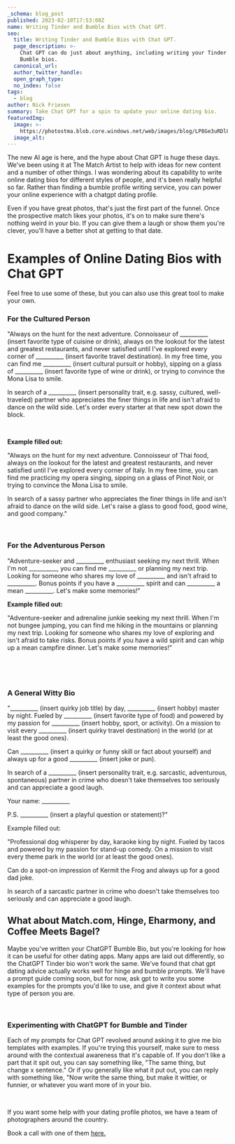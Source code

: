 ```yaml
---
_schema: blog_post
published: 2023-02-10T17:53:00Z
name: Writing Tinder and Bumble Bios with Chat GPT.
seo:
  title: Writing Tinder and Bumble Bios with Chat GPT.
  page_description: >-
    Chat GPT can do just about anything, including writing your Tinder and
    Bumble bios.
  canonical_url:
  author_twitter_handle:
  open_graph_type:
  no_index: false
tags:
  - blog
author: Nick Friesen
summary: Take Chat GPT for a spin to update your online dating bio.
featuredImg:
  image: >-
    https://photostma.blob.core.windows.net/web/images/blog/LP8Ge3uRDl8tmQuTowiQ.jpg
  image_alt:
---
```

The new AI age is here, and the hype about Chat GPT is huge these days. We've been using it at The Match Artist to help with ideas for new content and a number of other things. I was wondering about its capability to write online dating bios for different styles of people, and it's been really helpful so far. Rather than finding a bumble profile writing service, you can power your online experience with a chatgpt dating profile.&nbsp;

Even if you have great photos, that's just the first part of the funnel. Once the prospective match likes your photos, it's on to make sure there's nothing weird in your bio. If you can give them a laugh or show them you're clever, you'll have a better shot at getting to that date.

# Examples of Online Dating Bios with Chat GPT

Feel free to use some of these, but you can also use this great tool to make your own.

### For the Cultured Person

"Always on the hunt for the next adventure. Connoisseur of \_\_\_\_\_\_\_\_\_\_ (insert favorite type of cuisine or drink), always on the lookout for the latest and greatest restaurants, and never satisfied until I've explored every corner of \_\_\_\_\_\_\_\_\_\_ (insert favorite travel destination). In my free time, you can find me \_\_\_\_\_\_\_\_\_\_ (insert cultural pursuit or hobby), sipping on a glass of \_\_\_\_\_\_\_\_\_\_ (insert favorite type of wine or drink), or trying to convince the Mona Lisa to smile.

In search of a \_\_\_\_\_\_\_\_\_\_ (insert personality trait, e.g. sassy, cultured, well-traveled) partner who appreciates the finer things in life and isn't afraid to dance on the wild side. Let's order every starter at that new spot down the block.

&nbsp;

**Example filled out:**

"Always on the hunt for my next adventure. Connoisseur of Thai food, always on the lookout for the latest and greatest restaurants, and never satisfied until I've explored every corner of Italy. In my free time, you can find me practicing my opera singing, sipping on a glass of Pinot Noir, or trying to convince the Mona Lisa to smile.

In search of a sassy partner who appreciates the finer things in life and isn't afraid to dance on the wild side. Let's raise a glass to good food, good wine, and good company."

&nbsp;

### For the Adventurous Person

"Adventure-seeker and \_\_\_\_\_\_\_\_\_\_ enthusiast seeking my next thrill. When I'm not \_\_\_\_\_\_\_\_\_\_, you can find me \_\_\_\_\_\_\_\_\_\_ or planning my next trip. Looking for someone who shares my love of \_\_\_\_\_\_\_\_\_\_ and isn't afraid to \_\_\_\_\_\_\_\_\_\_. Bonus points if you have a \_\_\_\_\_\_\_\_\_\_ spirit and can \_\_\_\_\_\_\_\_\_\_ a mean \_\_\_\_\_\_\_\_\_\_. Let's make some memories!"

**Example filled out:**

"Adventure-seeker and adrenaline junkie seeking my next thrill. When I'm not bungee jumping, you can find me hiking in the mountains or planning my next trip. Looking for someone who shares my love of exploring and isn't afraid to take risks. Bonus points if you have a wild spirit and can whip up a mean campfire dinner. Let's make some memories!"

&nbsp;

&nbsp;

### A General Witty Bio

"\_\_\_\_\_\_\_\_\_\_ (insert quirky job title) by day, \_\_\_\_\_\_\_\_\_\_ (insert hobby) master by night. Fueled by \_\_\_\_\_\_\_\_\_\_ (insert favorite type of food) and powered by my passion for \_\_\_\_\_\_\_\_\_\_ (insert hobby, sport, or activity). On a mission to visit every \_\_\_\_\_\_\_\_\_\_ (insert quirky travel destination) in the world (or at least the good ones).

Can \_\_\_\_\_\_\_\_\_\_ (insert a quirky or funny skill or fact about yourself) and always up for a good \_\_\_\_\_\_\_\_\_\_ (insert joke or pun).

In search of a \_\_\_\_\_\_\_\_\_\_ (insert personality trait, e.g. sarcastic, adventurous, spontaneous) partner in crime who doesn't take themselves too seriously and can appreciate a good laugh.

Your name: \_\_\_\_\_\_\_\_\_\_

P.S. \_\_\_\_\_\_\_\_\_\_ (insert a playful question or statement)?"

Example filled out:

"Professional dog whisperer by day, karaoke king by night. Fueled by tacos and powered by my passion for stand-up comedy. On a mission to visit every theme park in the world (or at least the good ones).

Can do a spot-on impression of Kermit the Frog and always up for a good dad joke.

In search of a sarcastic partner in crime who doesn't take themselves too seriously and can appreciate a good laugh.

## What about Match.com, Hinge, Eharmony, and Coffee Meets Bagel?

Maybe you've written your ChatGPT Bumble Bio, but you're looking for how it can be useful for other dating apps. Many apps are laid out differently, so the ChatGPT Tinder bio won't work the same. We've found that chat gpt dating advice actually works well for hinge and bumble prompts. We'll have a prompt guide coming soon, but for now, ask gpt to write you some examples for the prompts you'd like to use, and give it context about what type of person you are.

&nbsp;

### Experimenting with ChatGPT for Bumble and Tinder

Each of my prompts for Chat GPT revolved around asking it to give me bio templates with examples. If you're trying this yourself, make sure to mess around with the contextual awareness that it's capable of. If you don't like a part that it spit out, you can say something like, "The same thing, but change x sentence." Or if you generally like what it put out, you can reply with something like, "Now write the same thing, but make it wittier, or funnier, or whatever you want more of in your bio.

&nbsp;

If you want some help with your dating profile photos, we have a team of photographers around the country.&nbsp;

Book a call with one of them <a href="https://bookme.name/thematchartist/lite/free-consultation-with-shane" target="_blank" rel="noopener">here.</a>

&nbsp;